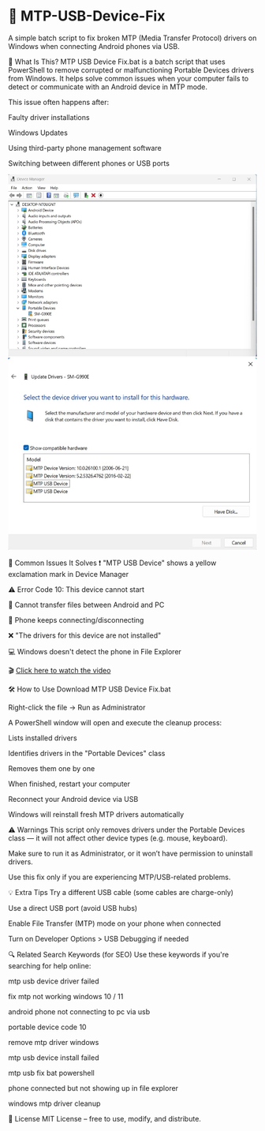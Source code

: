 # 🔧 MTP-USB-Device-Fix
A simple batch script to fix broken MTP (Media Transfer Protocol) drivers on Windows when connecting Android phones via USB.

📌 What Is This?
MTP USB Device Fix.bat is a batch script that uses PowerShell to remove corrupted or malfunctioning Portable Devices drivers from Windows. It helps solve common issues when your computer fails to detect or communicate with an Android device in MTP mode.

This issue often happens after:

Faulty driver installations

Windows Updates

Using third-party phone management software

Switching between different phones or USB ports


![MTP Error](img/1.jpg)
![MTP Error](img/2.jpg)

🚨 Common Issues It Solves
❗ "MTP USB Device" shows a yellow exclamation mark in Device Manager

⚠️ Error Code 10: This device cannot start

📁 Cannot transfer files between Android and PC

🔄 Phone keeps connecting/disconnecting

❌ "The drivers for this device are not installed"

💻 Windows doesn't detect the phone in File Explorer


🎬 [Click here to watch the video](https://youtu.be/4itO716VFUM)

🛠 How to Use
Download MTP USB Device Fix.bat

Right-click the file → Run as Administrator

A PowerShell window will open and execute the cleanup process:

Lists installed drivers

Identifies drivers in the "Portable Devices" class

Removes them one by one

When finished, restart your computer

Reconnect your Android device via USB

Windows will reinstall fresh MTP drivers automatically


⚠️ Warnings
This script only removes drivers under the Portable Devices class — it will not affect other device types (e.g. mouse, keyboard).

Make sure to run it as Administrator, or it won’t have permission to uninstall drivers.

Use this fix only if you are experiencing MTP/USB-related problems.



💡 Extra Tips
Try a different USB cable (some cables are charge-only)

Use a direct USB port (avoid USB hubs)

Enable File Transfer (MTP) mode on your phone when connected

Turn on Developer Options > USB Debugging if needed



🔍 Related Search Keywords (for SEO)
Use these keywords if you're searching for help online:

mtp usb device driver failed

fix mtp not working windows 10 / 11

android phone not connecting to pc via usb

portable device code 10

remove mtp driver windows

mtp usb device install failed

mtp usb fix bat powershell

phone connected but not showing up in file explorer

windows mtp driver cleanup



🧾 License
MIT License – free to use, modify, and distribute.
